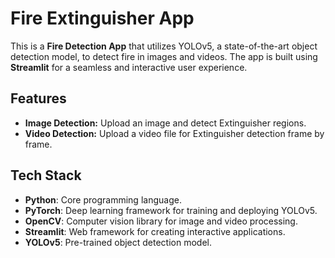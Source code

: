 # Fire Extinguisher App

This is a **Fire Detection App** that utilizes YOLOv5, a state-of-the-art object detection model, to detect fire in images and videos. The app is built using **Streamlit** for a seamless and interactive user experience.

## Features

- **Image Detection:** Upload an image and detect Extinguisher regions.
- **Video Detection:** Upload a video file for Extinguisher detection frame by frame.

## Tech Stack

- **Python**: Core programming language.
- **PyTorch**: Deep learning framework for training and deploying YOLOv5.
- **OpenCV**: Computer vision library for image and video processing.
- **Streamlit**: Web framework for creating interactive applications.
- **YOLOv5**: Pre-trained object detection model.
